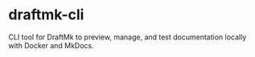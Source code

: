 # draftmk-cli
CLI tool for DraftMk to preview, manage, and test documentation locally with Docker and MkDocs.
